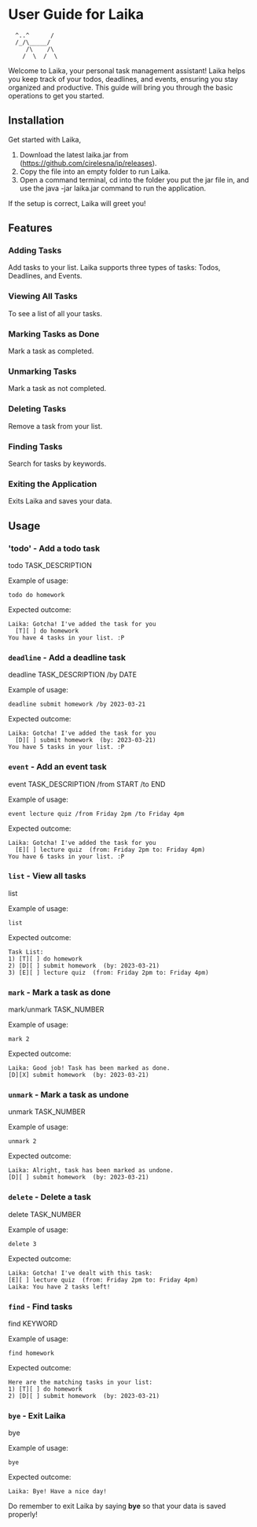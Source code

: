 # User Guide for Laika

```
  ^..^      /
  /_/\_____/
     /\    /\
    /  \  /  \
```

Welcome to Laika, your personal task management assistant! 
Laika helps you keep track of your todos, deadlines, and events,
ensuring you stay organized and productive. This guide will bring
you through the basic operations to get you started.

## Installation

Get started with Laika,

1. Download the latest laika.jar from (https://github.com/cirelesna/ip/releases).
2. Copy the file into an empty folder to run Laika.
3. Open a command terminal, cd into the folder you put the jar file in, and use the java -jar laika.jar command to run the application.

If the setup is correct, Laika will greet you!

## Features 

### Adding Tasks

Add tasks to your list. Laika supports three types of tasks: Todos, Deadlines, and Events.

### Viewing All Tasks

To see a list of all your tasks.

### Marking Tasks as Done

Mark a task as completed.

### Unmarking Tasks

Mark a task as not completed.

### Deleting Tasks

Remove a task from your list.

### Finding Tasks

Search for tasks by keywords.

### Exiting the Application

Exits Laika and saves your data.

## Usage

### 'todo' - Add a todo task

todo TASK_DESCRIPTION

Example of usage: 

`todo do homework`

Expected outcome:

```
Laika: Gotcha! I've added the task for you
  [T][ ] do homework
You have 4 tasks in your list. :P
```

### `deadline` - Add a deadline task

deadline TASK_DESCRIPTION /by DATE

Example of usage: 

`deadline submit homework /by 2023-03-21`

Expected outcome:


```
Laika: Gotcha! I've added the task for you
  [D][ ] submit homework  (by: 2023-03-21)
You have 5 tasks in your list. :P
```

### `event` - Add an event task

event TASK_DESCRIPTION /from START /to END

Example of usage: 

`event lecture quiz /from Friday 2pm /to Friday 4pm`

Expected outcome:


```
Laika: Gotcha! I've added the task for you
  [E][ ] lecture quiz  (from: Friday 2pm to: Friday 4pm)
You have 6 tasks in your list. :P
```

### `list` - View all tasks

list

Example of usage:

`list`

Expected outcome:

```
Task List:
1) [T][ ] do homework
2) [D][ ] submit homework  (by: 2023-03-21)
3) [E][ ] lecture quiz  (from: Friday 2pm to: Friday 4pm)
```

### `mark` - Mark a task as done

mark/unmark TASK_NUMBER

Example of usage:

`mark 2`

Expected outcome:

```
Laika: Good job! Task has been marked as done.
[D][X] submit homework  (by: 2023-03-21)
```

### `unmark` - Mark a task as undone

unmark TASK_NUMBER

Example of usage:

`unmark 2`

Expected outcome:


```
Laika: Alright, task has been marked as undone.
[D][ ] submit homework  (by: 2023-03-21)
```

### `delete` - Delete a task

delete TASK_NUMBER

Example of usage:

`delete 3`

Expected outcome:

```
Laika: Gotcha! I've dealt with this task:
[E][ ] lecture quiz  (from: Friday 2pm to: Friday 4pm)
Laika: You have 2 tasks left!
```

### `find` - Find tasks

find KEYWORD

Example of usage:

`find homework`

Expected outcome:

```
Here are the matching tasks in your list:
1) [T][ ] do homework
2) [D][ ] submit homework  (by: 2023-03-21)
```

### `bye` - Exit Laika

bye

Example of usage:

`bye`

Expected outcome:

```
Laika: Bye! Have a nice day!
```

Do remember to exit Laika by saying **bye** so that your data is saved
properly!